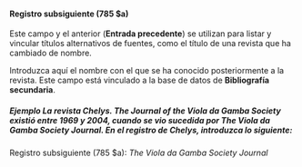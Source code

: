 #### Registro subsiguiente (785 $a)

Este campo y el anterior (**Entrada precedente**) se utilizan para listar y vincular títulos alternativos de fuentes, como el título de una revista que ha cambiado de nombre.

Introduzca aquí el nombre con el que se ha conocido posteriormente a la revista. Este campo está vinculado a la base de datos de **Bibliografía secundaria**.

##### Ejemplo La revista _Chelys. The Journal of the Viola da Gamba Society_ existió entre 1969 y 2004, cuando se vio sucedida por _The Viola da Gamba Society Journal_. En el registro de _Chelys_, introduzca lo siguiente:   
Registro subsiguiente (785 $a): _The Viola da Gamba Society Journal_
